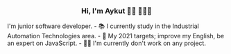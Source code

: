 <h3 align="center"> Hi, I'm Aykut 🙋‍♂️ 👨🏽‍💻 </h3>

<p>
I'm junior software developer.  
- 📚 I currently study in the Industrial Automation Technologies area.
- 🎯 My 2021 targets; improve my English, be an expert on JavaScript.
- 👨‍💻 I'm currently don't work on any project.  
</p>